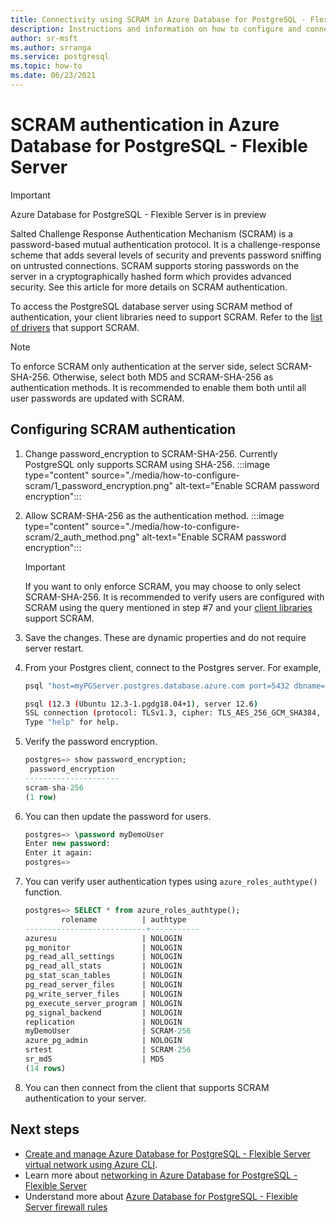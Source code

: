 ```yaml
---
title: Connectivity using SCRAM in Azure Database for PostgreSQL - Flexible Server
description: Instructions and information on how to configure and connect using SCRAM in Azure Database for PostgreSQL - Flexible Server.
author: sr-msft 
ms.author: srranga
ms.service: postgresql
ms.topic: how-to
ms.date: 06/23/2021
---
```


# SCRAM authentication in Azure Database for PostgreSQL - Flexible Server

> [!IMPORTANT]
> Azure Database for PostgreSQL - Flexible Server is in preview

Salted Challenge Response Authentication Mechanism (SCRAM) is a password-based mutual authentication protocol. It is a challenge-response scheme that adds several levels of security and prevents password sniffing on untrusted connections. SCRAM supports storing passwords on the server in a cryptographically hashed form which provides advanced security.  See this article for more details on SCRAM authentication.

To access the PostgreSQL database server using SCRAM method of authentication, your client libraries need to support SCRAM.  Refer to the [list of drivers](https://wiki.postgresql.org/wiki/List_of_drivers) that support SCRAM.

>[!Note] 
> To enforce SCRAM only authentication at the server side, select SCRAM-SHA-256. Otherwise, select both MD5 and SCRAM-SHA-256 as authentication methods. It is recommended to enable them both until all user passwords are updated with SCRAM.

## Configuring SCRAM authentication

1. Change password_encryption to SCRAM-SHA-256. Currently PostgreSQL only supports SCRAM using SHA-256.
        :::image type="content" source="./media/how-to-configure-scram/1_password_encryption.png" alt-text="Enable SCRAM password encryption"::: 
2. Allow SCRAM-SHA-256 as the authentication method.
        :::image type="content" source="./media/how-to-configure-scram/2_auth_method.png" alt-text="Enable SCRAM password encryption"::: 
    >[!Important]
    > If you want to only enforce SCRAM, you may choose to only select SCRAM-SHA-256. It is recommended to verify  users are configured with SCRAM using the query mentioned in step #7 and your [client libraries](https://wiki.postgresql.org/wiki/List_of_drivers) support SCRAM. 
3. Save the changes. These are dynamic properties and do not require server restart.
4. From your Postgres client, connect to the Postgres server. For example,
   
    ```bash
    psql "host=myPGServer.postgres.database.azure.com port=5432 dbname=postgres user=myDemoUser password=MyPassword sslmode=require"

    psql (12.3 (Ubuntu 12.3-1.pgdg18.04+1), server 12.6)
    SSL connection (protocol: TLSv1.3, cipher: TLS_AES_256_GCM_SHA384, bits: 256, compression: off)
    Type "help" for help.
    ```

5. Verify the password encryption.
   
    ```SQL
    postgres=> show password_encryption;
     password_encryption
    ---------------------
    scram-sha-256
    (1 row)
    ```

6. You can then update the password for users.

    ```SQL
    postgres=> \password myDemoUser
    Enter new password:
    Enter it again:
    postgres=>
    ```

7. You can verify user authentication types using `azure_roles_authtype()` function. 

    ``` SQL
    postgres=> SELECT * from azure_roles_authtype();
            rolename          | authtype
    ---------------------------+-----------
    azuresu                   | NOLOGIN
    pg_monitor                | NOLOGIN
    pg_read_all_settings      | NOLOGIN
    pg_read_all_stats         | NOLOGIN
    pg_stat_scan_tables       | NOLOGIN
    pg_read_server_files      | NOLOGIN
    pg_write_server_files     | NOLOGIN
    pg_execute_server_program | NOLOGIN
    pg_signal_backend         | NOLOGIN
    replication               | NOLOGIN
    myDemoUser                | SCRAM-256
    azure_pg_admin            | NOLOGIN
    srtest                    | SCRAM-256
    sr_md5                    | MD5
    (14 rows)
    ```

8. You can then connect from the client that supports SCRAM authentication to your server.

## Next steps
- [Create and manage Azure Database for PostgreSQL - Flexible Server virtual network using Azure CLI](./how-to-manage-virtual-network-cli.md).
- Learn more about [networking in Azure Database for PostgreSQL - Flexible Server](./concepts-networking.md)
- Understand more about [Azure Database for PostgreSQL - Flexible Server firewall rules](./concepts-networking.md#public-access-allowed-ip-addresses)
